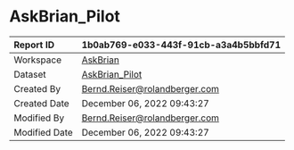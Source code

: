 



# AskBrian_Pilot

|Report ID|1b0ab769-e033-443f-91cb-a3a4b5bbfd71|
| :--- | :--- |
|Workspace|[AskBrian](../Workspaces/AskBrian.md)|
|Dataset|[AskBrian_Pilot](../Datasets/AskBrian_Pilot.md)|
|Created By|Bernd.Reiser@rolandberger.com|
|Created Date|December 06, 2022 09:43:27|
|Modified By|Bernd.Reiser@rolandberger.com|
|Modified Date|December 06, 2022 09:43:27|
